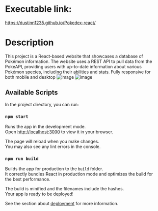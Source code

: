 # Executable link:
https://dustinn1235.github.io/Pokedex-react/

# Description

This project is a React-based website that showcases a database of Pokémon information. The website uses a REST API to pull data from the PokeAPI, providing users with up-to-date information about various Pokémon species, including their abilities and stats. Fully responsive for both mobile and desktop
![image](https://user-images.githubusercontent.com/60798675/224208400-ab35d613-09f6-4ad0-a2d3-17d795556fe2.png)
![image](https://user-images.githubusercontent.com/60798675/224208498-f69afe88-21c6-45d4-b63c-df1a24fc5614.png)

## Available Scripts

In the project directory, you can run:

### `npm start`

Runs the app in the development mode.\
Open [http://localhost:3000](http://localhost:3000) to view it in your browser.

The page will reload when you make changes.\
You may also see any lint errors in the console.

### `npm run build`

Builds the app for production to the `build` folder.\
It correctly bundles React in production mode and optimizes the build for the best performance.

The build is minified and the filenames include the hashes.\
Your app is ready to be deployed!

See the section about [deployment](https://facebook.github.io/create-react-app/docs/deployment) for more information.
